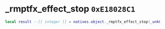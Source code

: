 # _rmptfx_effect_stop `0xE18028C1`

```lua
local result --[[ integer ]] = natives.object._rmptfx_effect_stop(_unk0 --[[ integer ]])
```